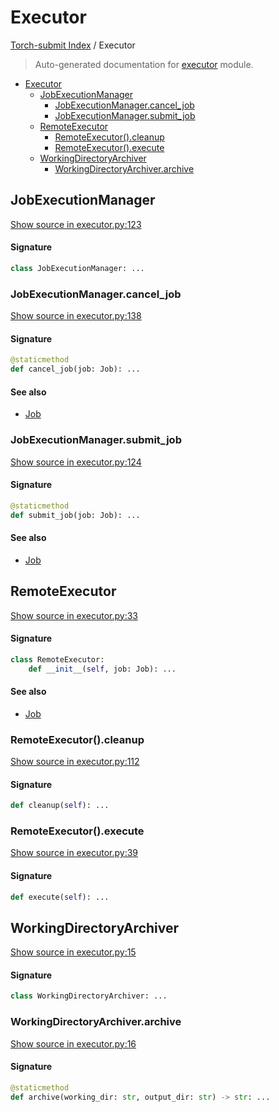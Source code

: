 # Executor

[Torch-submit Index](./README.md#torch-submit-index) / Executor

> Auto-generated documentation for [executor](../torch_submit/executor.py) module.

- [Executor](#executor)
  - [JobExecutionManager](#jobexecutionmanager)
    - [JobExecutionManager.cancel_job](#jobexecutionmanagercancel_job)
    - [JobExecutionManager.submit_job](#jobexecutionmanagersubmit_job)
  - [RemoteExecutor](#remoteexecutor)
    - [RemoteExecutor().cleanup](#remoteexecutor()cleanup)
    - [RemoteExecutor().execute](#remoteexecutor()execute)
  - [WorkingDirectoryArchiver](#workingdirectoryarchiver)
    - [WorkingDirectoryArchiver.archive](#workingdirectoryarchiverarchive)

## JobExecutionManager

[Show source in executor.py:123](../torch_submit/executor.py#L123)

#### Signature

```python
class JobExecutionManager: ...
```

### JobExecutionManager.cancel_job

[Show source in executor.py:138](../torch_submit/executor.py#L138)

#### Signature

```python
@staticmethod
def cancel_job(job: Job): ...
```

#### See also

- [Job](./job.md#job)

### JobExecutionManager.submit_job

[Show source in executor.py:124](../torch_submit/executor.py#L124)

#### Signature

```python
@staticmethod
def submit_job(job: Job): ...
```

#### See also

- [Job](./job.md#job)



## RemoteExecutor

[Show source in executor.py:33](../torch_submit/executor.py#L33)

#### Signature

```python
class RemoteExecutor:
    def __init__(self, job: Job): ...
```

#### See also

- [Job](./job.md#job)

### RemoteExecutor().cleanup

[Show source in executor.py:112](../torch_submit/executor.py#L112)

#### Signature

```python
def cleanup(self): ...
```

### RemoteExecutor().execute

[Show source in executor.py:39](../torch_submit/executor.py#L39)

#### Signature

```python
def execute(self): ...
```



## WorkingDirectoryArchiver

[Show source in executor.py:15](../torch_submit/executor.py#L15)

#### Signature

```python
class WorkingDirectoryArchiver: ...
```

### WorkingDirectoryArchiver.archive

[Show source in executor.py:16](../torch_submit/executor.py#L16)

#### Signature

```python
@staticmethod
def archive(working_dir: str, output_dir: str) -> str: ...
```